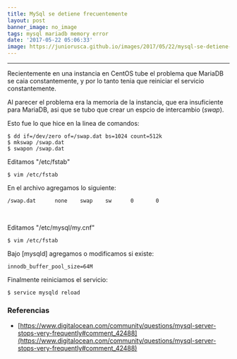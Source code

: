 ```yaml
---
title: MySql se detiene frecuentemente
layout: post
banner_image: no_image
tags: mysql mariadb memory error
date: '2017-05-22 05:06:33'
image: https://juniorusca.github.io/images/2017/05/22/mysql-se-detiene-frecuentemente/mariadb-icon.png
---
```


---
Recientemente en una instancia en CentOS tube el problema que MariaDB se caia constantemente, y por lo tanto tenia que reiniciar el servicio constantemente.

Al parecer el problema era la memoria de la instancia, que era insuficiente para MariaDB, asi que se tubo que crear un espcio de intercambio (*swap*).

Esto fue lo que hice en la linea de comandos:

```
$ dd if=/dev/zero of=/swap.dat bs=1024 count=512k
$ mkswap /swap.dat
$ swapon /swap.dat
```

Editamos "/etc/fstab"
```
$ vim /etc/fstab
```
En el archivo agregamos lo siguiente:
```
/swap.dat      none    swap    sw      0       0
```

<br>

Editamos "/etc/mysql/my.cnf"
```
$ vim /etc/fstab
```
Bajo [mysqld] agregamos o modificamos si existe:
```
innodb_buffer_pool_size=64M
```

Finalmente reiniciamos el servicio:
```
$ service mysqld reload
```

### Referencias
- [https://www.digitalocean.com/community/questions/mysql-server-stops-very-frequently#comment_42488](https://www.digitalocean.com/community/questions/mysql-server-stops-very-frequently#comment_42488)